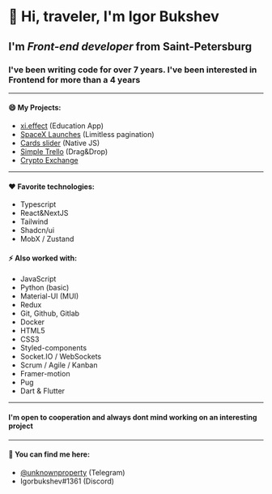 # 👋 Hi, traveler, I'm **Igor Bukshev** 

## I'm ***Front-end developer*** from Saint-Petersburg

### I've been writing code for over 7 years. I've been interested in Frontend for more than a 4 years

------------------------- 

#### 😄 My Projects: 

 * [xi.effect](https://xieffect.ru/) (Education App)
 * [SpaceX Launches](https://spacex-launches-with-pagination.vercel.app/) (Limitless pagination)
 * [Cards slider](https://jsfiddle.net/bilord/smd2vgny/3/) (Native JS)
 * [Simple Trello](https://jsfiddle.net/bilord/7eodjqt0/2/) (Drag&Drop)
 * [Crypto Exchange](https://cryptochange.vercel.app/) 


------------------------- 

#### ❤️ Favorite technologies:

 * Typescript
 * React&NextJS
 * Tailwind
 * Shadcn/ui
 * MobX / Zustand 

#### ⚡ Also worked with: 

 * JavaScript
 * Python (basic)
 * Material-UI (MUI)
 * Redux
 * Git, Github, Gitlab
 * Docker
 * HTML5
 * CSS3
 * Styled-components
 * Socket.IO / WebSockets 
 * Scrum / Agile / Kanban
 * Framer-motion 
 * Pug
 * Dart & Flutter

------------------------- 
#### I'm open to cooperation and always dont mind working on an interesting project
------------------------- 

#### 💬 You can find me here: 

* [@unknownproperty](https://t.me/unknownproperty) (Telegram)
* Igorbukshev#1361 (Discord)

<!--
**bilordigor/bilordigor** is a ✨ _special_ ✨ repository because its `README.md` (this file) appears on your GitHub profile.

Here are some ideas to get you started:
- 🌱 I’m currently learning ...
- 👯 I’m looking to collaborate on ...
- 🤔 I’m looking for help with ...
- 💬 Ask me about ...
- 📫 How to reach me: ...
- 😄 Pronouns: ...
- ⚡ Fun fact: ...
-->
